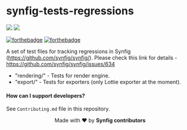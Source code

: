 # synfig-tests-regressions

![](https://img.shields.io/badge/MADE%20WITH-SHELL-red.svg)
![](https://img.shields.io/badge/Uses-Vector%20Image-blue.svg)


[![forthebadge](https://forthebadge.com/images/badges/built-with-love.svg)](https://forthebadge.com)
[![forthebadge](https://forthebadge.com/images/badges/check-it-out.svg)](https://forthebadge.com)

A set of test files for tracking regressions in Synfig (https://github.com/synfig/synfig/).
Please check this link for details - https://github.com/synfig/synfig/issues/634


* "rendering/" 	- Tests for render engine. 
* "export/" 	- Tests for exporters (only Lottie exporter at the moment).

#### How can I support developers?

See `Contributing.md` file in this repository.

<p align="center">Made with ❤️ by <b>Synfig contributors</b></p>
